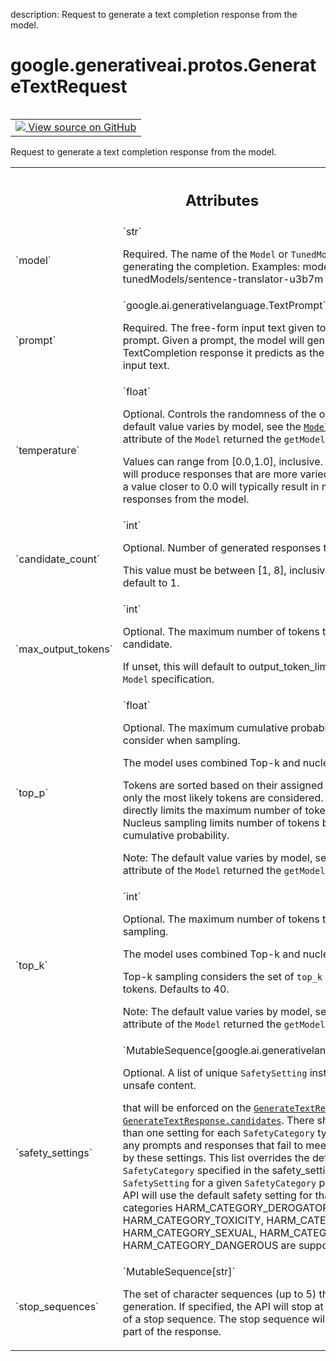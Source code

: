description: Request to generate a text completion response from the model.

<div itemscope itemtype="http://developers.google.com/ReferenceObject">
<meta itemprop="name" content="google.generativeai.protos.GenerateTextRequest" />
<meta itemprop="path" content="Stable" />
</div>

# google.generativeai.protos.GenerateTextRequest

<!-- Insert buttons and diff -->

<table class="tfo-notebook-buttons tfo-api nocontent" align="left">
<td>
  <a target="_blank" href="https://github.com/googleapis/google-cloud-python/tree/main/packages/google-ai-generativelanguage/google/ai/generativelanguage_v1beta/types/text_service.py#L42-L185">
    <img src="https://www.tensorflow.org/images/GitHub-Mark-32px.png" />
    View source on GitHub
  </a>
</td>
</table>



Request to generate a text completion response from the model.

<!-- Placeholder for "Used in" -->





<!-- Tabular view -->
 <table class="responsive fixed orange">
<colgroup><col width="214px"><col></colgroup>
<tr><th colspan="2"><h2 class="add-link">Attributes</h2></th></tr>

<tr>
<td>
`model`<a id="model"></a>
</td>
<td>
`str`

Required. The name of the ``Model`` or ``TunedModel`` to use
for generating the completion. Examples:
models/text-bison-001 tunedModels/sentence-translator-u3b7m
</td>
</tr><tr>
<td>
`prompt`<a id="prompt"></a>
</td>
<td>
`google.ai.generativelanguage.TextPrompt`

Required. The free-form input text given to
the model as a prompt.
Given a prompt, the model will generate a
TextCompletion response it predicts as the
completion of the input text.
</td>
</tr><tr>
<td>
`temperature`<a id="temperature"></a>
</td>
<td>
`float`

Optional. Controls the randomness of the output. Note: The
default value varies by model, see the <a href="../../../google/generativeai/protos/Model.md#temperature"><code>Model.temperature</code></a>
attribute of the ``Model`` returned the ``getModel``
function.

Values can range from [0.0,1.0], inclusive. A value closer
to 1.0 will produce responses that are more varied and
creative, while a value closer to 0.0 will typically result
in more straightforward responses from the model.

</td>
</tr><tr>
<td>
`candidate_count`<a id="candidate_count"></a>
</td>
<td>
`int`

Optional. Number of generated responses to return.

This value must be between [1, 8], inclusive. If unset, this
will default to 1.

</td>
</tr><tr>
<td>
`max_output_tokens`<a id="max_output_tokens"></a>
</td>
<td>
`int`

Optional. The maximum number of tokens to include in a
candidate.

If unset, this will default to output_token_limit specified
in the ``Model`` specification.

</td>
</tr><tr>
<td>
`top_p`<a id="top_p"></a>
</td>
<td>
`float`

Optional. The maximum cumulative probability of tokens to
consider when sampling.

The model uses combined Top-k and nucleus sampling.

Tokens are sorted based on their assigned probabilities so
that only the most likely tokens are considered. Top-k
sampling directly limits the maximum number of tokens to
consider, while Nucleus sampling limits number of tokens
based on the cumulative probability.

Note: The default value varies by model, see the
<a href="../../../google/generativeai/protos/Model.md#top_p"><code>Model.top_p</code></a> attribute of the ``Model`` returned the
``getModel`` function.

</td>
</tr><tr>
<td>
`top_k`<a id="top_k"></a>
</td>
<td>
`int`

Optional. The maximum number of tokens to consider when
sampling.

The model uses combined Top-k and nucleus sampling.

Top-k sampling considers the set of ``top_k`` most probable
tokens. Defaults to 40.

Note: The default value varies by model, see the
<a href="../../../google/generativeai/protos/Model.md#top_k"><code>Model.top_k</code></a> attribute of the ``Model`` returned the
``getModel`` function.

</td>
</tr><tr>
<td>
`safety_settings`<a id="safety_settings"></a>
</td>
<td>
`MutableSequence[google.ai.generativelanguage.SafetySetting]`

Optional. A list of unique ``SafetySetting`` instances for
blocking unsafe content.

that will be enforced on the <a href="../../../google/generativeai/protos/GenerateTextRequest.md#prompt"><code>GenerateTextRequest.prompt</code></a>
and <a href="../../../google/generativeai/protos/GenerateTextResponse.md#candidates"><code>GenerateTextResponse.candidates</code></a>. There should not be
more than one setting for each ``SafetyCategory`` type. The
API will block any prompts and responses that fail to meet
the thresholds set by these settings. This list overrides
the default settings for each ``SafetyCategory`` specified
in the safety_settings. If there is no ``SafetySetting`` for
a given ``SafetyCategory`` provided in the list, the API
will use the default safety setting for that category. Harm
categories HARM_CATEGORY_DEROGATORY, HARM_CATEGORY_TOXICITY,
HARM_CATEGORY_VIOLENCE, HARM_CATEGORY_SEXUAL,
HARM_CATEGORY_MEDICAL, HARM_CATEGORY_DANGEROUS are supported
in text service.
</td>
</tr><tr>
<td>
`stop_sequences`<a id="stop_sequences"></a>
</td>
<td>
`MutableSequence[str]`

The set of character sequences (up to 5) that
will stop output generation. If specified, the
API will stop at the first appearance of a stop
sequence. The stop sequence will not be included
as part of the response.
</td>
</tr>
</table>



